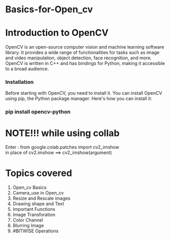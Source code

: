 # Basics-for-Open_cv
<H1>Introduction to OpenCV </H1>
OpenCV is an open-source computer vision and machine learning software library. It provides a wide range of functionalities for tasks such as image and video manipulation, object detection, face recognition, and more. OpenCV is written in C++ and has bindings for Python, making it accessible to a broad audience.

<H3>Installation </H3>
Before starting with OpenCV, you need to install it. You can install OpenCV using pip, the Python package manager. Here's how you can install it:  <H3> pip install opencv-python 
<H1>NOTE!!! while using collab </H1>
Enter : from google.colab.patches import cv2_imshow<br>
in place of cv2.imshow ==> cv2_imshow(argument)

<H1>Topics covered</H1>
<ol>
        <li>Open_cv Basics</li>
        <li>Camera_use in Open_cv </li>
        <li>Resize and Rescale images </li>
        <li>Drawing shape and Text</li>
        <li>Important Functions</li>
        <li>Image Transforation</li>
        <li>Color Channel</li>
        <li>Blurring Image</li>
        <li>#BITWISE Operations</li>
</ol>
